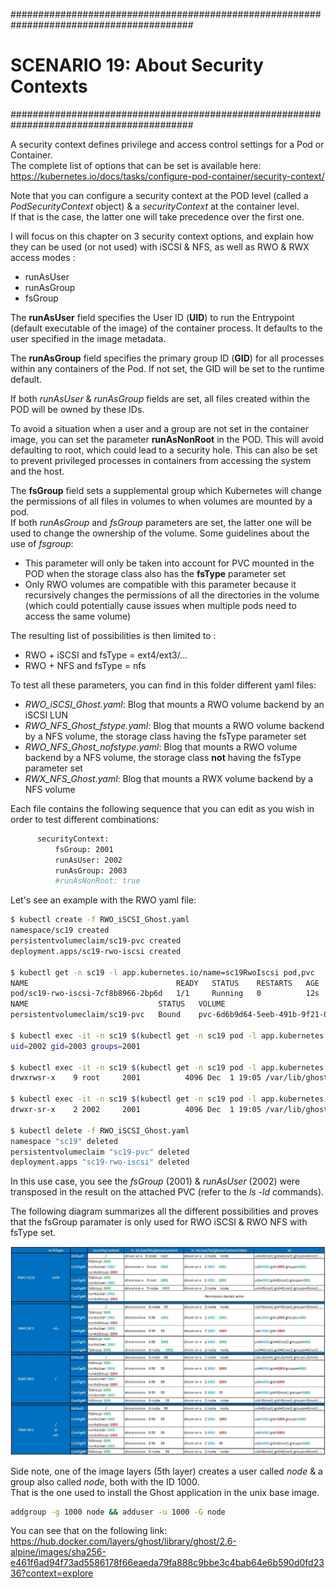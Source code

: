 #########################################################################################
# SCENARIO 19: About Security Contexts
#########################################################################################

A security context defines privilege and access control settings for a Pod or Container.  
The complete list of options that can be set is available here: https://kubernetes.io/docs/tasks/configure-pod-container/security-context/

Note that you can configure a security context at the POD level (called a _PodSecurityContext_ object) & a _securityContext_ at the container level.  
If that is the case, the latter one will take precedence over the first one.  

I will focus on this chapter on 3 security context options, and explain how they can be used (or not used) with iSCSI & NFS, as well as RWO & RWX access modes :  
- runAsUser
- runAsGroup
- fsGroup

The **runAsUser** field specifies the User ID (**UID**) to run the Entrypoint (default executable of the image) of the container process. It defaults to the user specified in the image metadata.  

The **runAsGroup** field specifies the primary group ID (**GID**) for all processes within any containers of the Pod. If not set, the GID will be set to the runtime default.  

If both _runAsUser_ & _runAsGroup_ fields are set, all files created within the POD will be owned by these IDs.  

To avoid a situation when a user and a group are not set in the container image, you can set the parameter **runAsNonRoot** in the POD. This will avoid defaulting to root, which could lead to a security hole. This can also be set to prevent privileged processes in containers from accessing the system and the host.  

The **fsGroup** field sets a supplemental group which Kubernetes will change the permissions of all files in volumes to when volumes are mounted by a pod.  
If both _runAsGroup_ and _fsGroup_ parameters are set, the latter one will be used to change the ownership of the volume.
Some guidelines about the use of _fsgroup_:  
- This parameter will only be taken into account for PVC mounted in the POD when the storage class also has the **fsType** parameter set
- Only RWO volumes are compatible with this parameter because it recursively changes the permissions of all the directories in the volume (which could potentially cause issues when multiple pods need to access the same volume)

The resulting list of possibilities is then limited to :  
- RWO + iSCSI and fsType = ext4/ext3/...
- RWO + NFS and fsType = nfs

To test all these parameters, you can find in this folder different yaml files:  
- _RWO_iSCSI_Ghost.yaml_: Blog that mounts a RWO volume backend by an iSCSI LUN
- _RWO_NFS_Ghost_fstype.yaml_: Blog that mounts a RWO volume backend by a NFS volume, the storage class having the fsType parameter set
- _RWO_NFS_Ghost_nofstype.yaml_: Blog that mounts a RWO volume backend by a NFS volume, the storage class **not** having the fsType parameter set
- _RWX_NFS_Ghost.yaml_: Blog that mounts a RWX volume backend by a NFS volume  

Each file contains the following sequence that you can edit as you wish in order to test different combinations:  
```bash
      securityContext:
          fsGroup: 2001
          runAsUser: 2002
          runAsGroup: 2003
          #runAsNonRoot: true
```

Let's see an example with the RWO yaml file:  
```bash
$ kubectl create -f RWO_iSCSI_Ghost.yaml
namespace/sc19 created
persistentvolumeclaim/sc19-pvc created
deployment.apps/sc19-rwo-iscsi created

$ kubectl get -n sc19 -l app.kubernetes.io/name=sc19RwoIscsi pod,pvc
NAME                                 READY   STATUS    RESTARTS   AGE
pod/sc19-rwo-iscsi-7cf8b8966-2bp6d   1/1     Running   0          12s
NAME                             STATUS   VOLUME                                     CAPACITY   ACCESS MODES   STORAGECLASS        AGE
persistentvolumeclaim/sc19-pvc   Bound    pvc-6d6b9d64-5eeb-491b-9f21-0ab8aa94eb9d   5Gi        RWO            storage-class-san   13s

$ kubectl exec -it -n sc19 $(kubectl get -n sc19 pod -l app.kubernetes.io/name=sc19RwoIscsi -o name) -- id
uid=2002 gid=2003 groups=2001

$ kubectl exec -it -n sc19 $(kubectl get -n sc19 pod -l app.kubernetes.io/name=sc19RwoIscsi -o name) --  ls -ld /var/lib/ghost/content
drwxrwsr-x    9 root     2001          4096 Dec  1 19:05 /var/lib/ghost/content

$ kubectl exec -it -n sc19 $(kubectl get -n sc19 pod -l app.kubernetes.io/name=sc19RwoIscsi -o name) --  ls -ld /var/lib/ghost/content/data
drwxr-sr-x    2 2002     2001          4096 Dec  1 19:05 /var/lib/ghost/content/data

$ kubectl delete -f RWO_iSCSI_Ghost.yaml
namespace "sc19" deleted
persistentvolumeclaim "sc19-pvc" deleted
deployment.apps "sc19-rwo-iscsi" deleted
```

In this use case, you see the _fsGroup_ (2001) & _runAsUser_ (2002) were transposed in the result on the attached PVC (refer to the _ls -ld_ commands).

The following diagram summarizes all the different possibilities and proves that the fsGroup paramater is only used for RWO iSCSI & RWO NFS with fsType set.  

<p align="center"><img src="../Images/2_securitycontext_result.jpg"></p>

Side note, one of the image layers (5th layer) creates a user called _node_ & a group also called _node_, both with the ID 1000.  
That is the one used to install the Ghost application in the unix base image.

```bash
addgroup -g 1000 node && adduser -u 1000 -G node
```

You can see that on the following link:
https://hub.docker.com/layers/ghost/library/ghost/2.6-alpine/images/sha256-e461f6ad94f73ad5586178f66eaeda79fa888c9bbe3c4bab64e6b590d0fd2336?context=explore 
